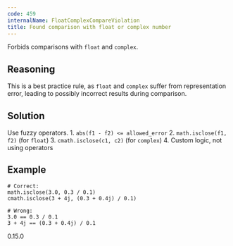 ```yaml
---
code: 459
internalName: FloatComplexCompareViolation
title: Found comparison with float or complex number
---
```


Forbids comparisons with `float` and `complex`.

## Reasoning
This is a best practice rule, as `float` and `complex` suffer from
representation error, leading to possibly incorrect results during
comparison.

## Solution
Use fuzzy operators. 1. `abs(f1 - f2) <= allowed_error` 2.
`math.isclose(f1, f2)` (for `float`) 3. `cmath.isclose(c1, c2)` (for
`complex`) 4. Custom logic, not using operators

## Example

    # Correct:
    math.isclose(3.0, 0.3 / 0.1)
    cmath.isclose(3 + 4j, (0.3 + 0.4j) / 0.1)
    
    # Wrong:
    3.0 == 0.3 / 0.1
    3 + 4j == (0.3 + 0.4j) / 0.1

<div class="versionadded">

0.15.0

</div>